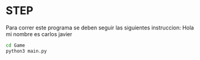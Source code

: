 # STEP

Para correr este programa se deben seguir las siguientes instruccion:
Hola mi nombre es carlos javier
```sh
cd Game
python3 main.py
```
